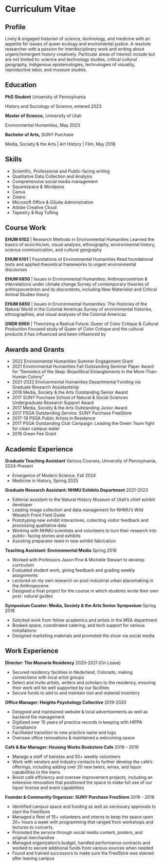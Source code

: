 # Curriculum Vitae

## Profile

Lively & engaged historian of science, technology, and medicine with an appetite for issues of queer ecology and enviromental justice. A resolute researcher with a passion for interdisciplinary work and writing about urgent//emergent history creatively. Particular areas of interest include but are not limited to: science and technology studies, critical cultural geography, Indigenous epistemologies, technologies of visuality, reproductive labor, and museum studies.

## Education 

**PhD Student** University of Pennsylvania 

History and Sociology of Science, entered 2023

**Master of Science,** University of Utah 

Environmental Humanities, May 2023


**Bachelor of Arts,** SUNY Purchase 

Media, Society & the Arts \| Art History \| Film, May 2018

## Skills
- Scientific, Professional and Public-facing writing 
- Qualitative Data Collection and Analysis 
- Comprehensive social media management
- Squarespace & Wordpess 
- Canva 
- Zotero
- Microsoft Office & GSuite Administration
- Adobe Creative Cloud
- Tapestry & Rug Tufting

## Course Work 

**EHUM 6102** | Research Methods in Environmental Humanities 
Learned the basics of ecocriticism, visual analysis, ethnography, environmental history, science communication, and cultural geography

**EHUM 6101** | Foundations of Environmental Humanities 
Read foundational texts and applied theoretical frameworks to urgent environmental discourses

**EHUM 6850** | Issues in Environmental Humanities: Anthropocentrism & interrelations under climate change
Survey of contemporary theories of anthropocentrism and its discontents, including New Materialist and Critical Animal Studies theory

**EHUM 6850** | Issues in Environmental Humanities: The Histories of the Natural World in the Colonial Americas
Survey of environmental histories, ethnographies, and visual analyses of the Colonial Americas

**GNDR 6960** | Theorizing a Radical Future: Queer of Color Critique & Cultural Production
Focused study of Queer of Color Critique and the cultural products it has influenced and been influenced by

## Awards and Grants 

- 2022 Environmental Humanities Summer Engagement Grant 
- 2021 Environmental Humanities Fall Outstanding Seminar Paper Award for “Semiotics of the Skep: Biopolitical Entanglements in the More-Than-Human Colony”
- 2021-2022 Environmental Humanities Departmental Funding via Graduate Research Assistantship
- 2018 Media, Society & the Arts Outstanding Senior Award
- 2017 SUNY Purchase School of Natural & Social Sciences Undergraduate Research Support Award
- 2017 Media, Society & the Arts Outstanding Junior Award
- 2017 PSGA Outstanding Service: SUNY Purchase FreeStore
- 2017-19 PSGA Public Artists in Residence
- 2017 PSGA Outstanding Club Campaign: Leading the Green Team fight for clean campus water
- 2016 Green Fee Grant

## Academic Experience 

**Graduate Teaching Assistant** Various Courses, University of Pennsylvania, 2024-Present
- Emergence of Modern Science, Fall 2024
- Medicine in History, Spring 2025

**Graduate Research Assistant: NHMU Exhibits Department** 2021-2023
- Editorial assistant to the Natural History Museum of Utah’s chief exhibit developer
- Leading image collection and data management for NHMU’s Wild Wasatch Front Field Guide
- Prototyping new exhibit interactives, collecting visitor feedback and processing qualitative data
- Working with NHMU scientists and volunteers to turn their research into public- facing stories and exhibits
- Assisting preparator team in new exhibit fabrication

**Teaching Assistant: Environmental Media** Spring 2018
- Worked with Professors Jason Pine & Michelle Stewart to develop curriculum
- Evaluated student work, giving feedback and grading weekly assignments
- Lectured on my own research on post-industrial urban placemaking in the Anthropocene
- Designed a final project for the course in which students wrote their own post-
natural guides

**Symposium Curator: Media, Society & the Arts Senior Symposium** Spring 2018
- Solicited work from fellow academics and artists in the MSA department
- Booked space, coordinated catering, and tech support for various installations
- Designed marketing materials and promoted the show via social media

## Work Experience

**Director: The Mamarie Residency** 2020-2021 (On Leave)

- Secured residency facilities in Nederland, Colorado, making connections with local artist groups
- Select and invite artists, writers and scholars to the residency, ensuring their work will be well supported by our facilities
- Secure funds to add to and maintain tool and material inventory

**Office Manager: Heights Psychology Collective** 2019-2020
- Designed and maintained website & local advertisements as well as backend file management
- Digitized over 15 years of practice records in keeping with HIPPA Compliance
- Facilitated transition to new practice name and logo
- Oversaw office renovations & maintained a welcoming space

**Café & Bar Manager: Housing Works Bookstore Cafe** 2018 – 2019
- Manage a staff of baristas and 50+ weekly volunteers
- Work with vendors and industry contacts to further develop the café’s offerings,
including adding over 20 new beers, wines, and liquor capabilities to the menu
- Boost café efficiency and oversee improvement projects, including an extensive
renovation that positioned the space to make full use of our liquor license and event capabilities

**Founder & Community Organizer: SUNY Purchase FreeStore** 2016 - 2018
- Identified campus space and funding as well as necessary approvals to start the FreeStore
- Managed a fleet of 15+ volunteers and interns to keep the space open 20+ hours a week with programming that ranged from workshops and lectures to concerts.
- Promoted the service through social media content, posters, and original merchandise
- Managed organization’s budget, handled performance contracts and worked to secure additional funds from various sources when needed
- Found and trained successors to make sure the FreeStore was stained after leaving campus
